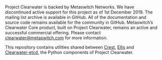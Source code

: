 Project Clearwater is backed by Metaswitch Networks.  We have discontinued active support for this project as of 1st December 2019.  The mailing list archive is available in GitHub.  All of the documentation and source code remains available for the community in GitHub.  Metaswitch’s Clearwater Core product, built on Project Clearwater, remains an active and successful commercial offering.  Please contact clearwater@metaswitch.com for more information.

This repository contains utilities shared between [Crest](https://github.com/Metaswitch/crest),  [Ellis](https://github.com/Metaswitch/ellis) and [Clearwater-etcd](https://github.com/Metaswitch/clearwater-etcd), the Python components of Project Clearwater.
